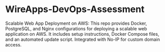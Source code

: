 # WireApps-DevOps-Assessment
Scalable Web App Deployment on AWS: This repo provides Docker, PostgreSQL, and Nginx configurations for deploying a scalable web application on AWS. It includes setup instructions, Docker Compose files, and an automated update script. Integrated with No-IP for custom domain access.
